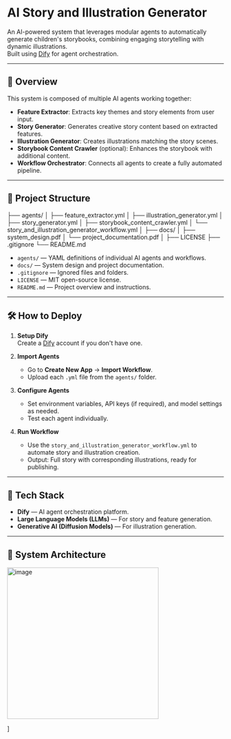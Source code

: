 # AI Story and Illustration Generator

An AI-powered system that leverages modular agents to automatically generate children's storybooks, combining engaging storytelling with dynamic illustrations.  
Built using [Dify](https://dify.ai/) for agent orchestration.

---

## 🚀 Overview

This system is composed of multiple AI agents working together:
- **Feature Extractor**: Extracts key themes and story elements from user input.
- **Story Generator**: Generates creative story content based on extracted features.
- **Illustration Generator**: Creates illustrations matching the story scenes.
- **Storybook Content Crawler** (optional): Enhances the storybook with additional content.
- **Workflow Orchestrator**: Connects all agents to create a fully automated pipeline.

---

## 📂 Project Structure

├── agents/ │
            ├── feature_extractor.yml │ 
            ├── illustration_generator.yml │ 
            ├── story_generator.yml │ 
            ├── storybook_content_crawler.yml │ 
            └── story_and_illustration_generator_workflow.yml │ 
├── docs/ │ ├── system_design.pdf │ 
            └── project_documentation.pdf │ 
├── LICENSE 
├── .gitignore 
└── README.md

- `agents/` — YAML definitions of individual AI agents and workflows.
- `docs/` — System design and project documentation.
- `.gitignore` — Ignored files and folders.
- `LICENSE` — MIT open-source license.
- `README.md` — Project overview and instructions.

---

## 🛠️ How to Deploy

1. **Setup Dify**  
   Create a [Dify](https://dify.ai/) account if you don't have one.

2. **Import Agents**  
   - Go to **Create New App** → **Import Workflow**.
   - Upload each `.yml` file from the `agents/` folder.

3. **Configure Agents**  
   - Set environment variables, API keys (if required), and model settings as needed.
   - Test each agent individually.

4. **Run Workflow**  
   - Use the `story_and_illustration_generator_workflow.yml` to automate story and illustration creation.
   - Output: Full story with corresponding illustrations, ready for publishing.

---

## 🧩 Tech Stack

- **Dify** — AI agent orchestration platform.
- **Large Language Models (LLMs)** — For story and feature generation.
- **Generative AI (Diffusion Models)** — For illustration generation.

---

## 🧠 System Architecture

<img width="352" alt="image" src="https://github.com/user-attachments/assets/f67398ee-f8a6-48c5-845f-bc875d2da24f" />

]
